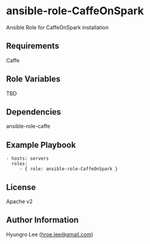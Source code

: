 ansible-role-CaffeOnSpark
===============================================================================

Ansible Role for CaffeOnSpark installation

Requirements
------------

Caffe 

Role Variables
--------------

TBD

Dependencies
------------

ansible-role-caffe

Example Playbook
----------------

    - hosts: servers
      roles:
         - { role: ansible-role-CaffeOnSpark }

License
-------

Apache v2

Author Information
------------------

Hyungro Lee (hroe.lee@gmail.com)
